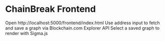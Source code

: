 # ChainBreak Frontend

Open http://localhost:5000/frontend/index.html
Use address input to fetch and save a graph via Blockchain.com Explorer API
Select a saved graph to render with Sigma.js
